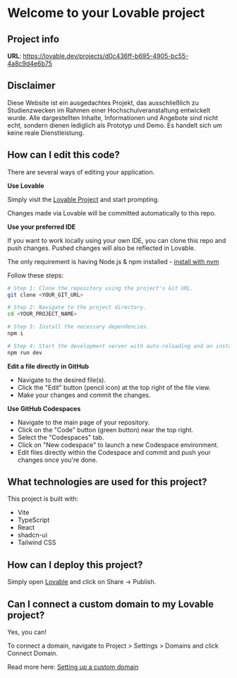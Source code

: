 
# Welcome to your Lovable project

## Project info

**URL**: https://lovable.dev/projects/d0c436ff-b695-4905-bc55-4a8c9d4e6b75

## Disclaimer

Diese Website ist ein ausgedachtes Projekt, das ausschließlich zu Studienzwecken im Rahmen einer Hochschulveranstaltung entwickelt wurde. Alle dargestellten Inhalte, Informationen und Angebote sind nicht echt, sondern dienen lediglich als Prototyp und Demo. Es handelt sich um keine reale Dienstleistung.

## How can I edit this code?

There are several ways of editing your application.

**Use Lovable**

Simply visit the [Lovable Project](https://lovable.dev/projects/d0c436ff-b695-4905-bc55-4a8c9d4e6b75) and start prompting.

Changes made via Lovable will be committed automatically to this repo.

**Use your preferred IDE**

If you want to work locally using your own IDE, you can clone this repo and push changes. Pushed changes will also be reflected in Lovable.

The only requirement is having Node.js & npm installed - [install with nvm](https://github.com/nvm-sh/nvm#installing-and-updating)

Follow these steps:

```sh
# Step 1: Clone the repository using the project's Git URL.
git clone <YOUR_GIT_URL>

# Step 2: Navigate to the project directory.
cd <YOUR_PROJECT_NAME>

# Step 3: Install the necessary dependencies.
npm i

# Step 4: Start the development server with auto-reloading and an instant preview.
npm run dev
```

**Edit a file directly in GitHub**

- Navigate to the desired file(s).
- Click the "Edit" button (pencil icon) at the top right of the file view.
- Make your changes and commit the changes.

**Use GitHub Codespaces**

- Navigate to the main page of your repository.
- Click on the "Code" button (green button) near the top right.
- Select the "Codespaces" tab.
- Click on "New codespace" to launch a new Codespace environment.
- Edit files directly within the Codespace and commit and push your changes once you're done.

## What technologies are used for this project?

This project is built with:

- Vite
- TypeScript
- React
- shadcn-ui
- Tailwind CSS

## How can I deploy this project?

Simply open [Lovable](https://lovable.dev/projects/d0c436ff-b695-4905-bc55-4a8c9d4e6b75) and click on Share -> Publish.

## Can I connect a custom domain to my Lovable project?

Yes, you can!

To connect a domain, navigate to Project > Settings > Domains and click Connect Domain.

Read more here: [Setting up a custom domain](https://docs.lovable.dev/tips-tricks/custom-domain#step-by-step-guide)
